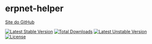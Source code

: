 # erpnet-helper

[Site do GitHub](https://github.com/lucianobapo/erpnet-helper)

[![Latest Stable Version](https://poser.pugx.org/ilhanet/erpnet-helper/v/stable)](https://packagist.org/packages/ilhanet/erpnet-helper) 
[![Total Downloads](https://poser.pugx.org/ilhanet/erpnet-helper/downloads)](https://packagist.org/packages/ilhanet/erpnet-helper) 
[![Latest Unstable Version](https://poser.pugx.org/ilhanet/erpnet-helper/v/unstable)](https://packagist.org/packages/ilhanet/erpnet-helper) 
[![License](https://poser.pugx.org/ilhanet/erpnet-helper/license)](https://packagist.org/packages/ilhanet/erpnet-helper)
